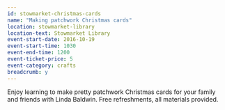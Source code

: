 ```yaml
---
id: stowmarket-christmas-cards
name: "Making patchwork Christmas cards"
location: stowmarket-library
location-text: Stowmarket Library
event-start-date: 2016-10-19
event-start-time: 1030
event-end-time: 1200
event-ticket-price: 5
event-category: crafts
breadcrumb: y
---
```

Enjoy learning to make pretty patchwork Christmas cards for your family and friends with Linda Baldwin.  Free refreshments, all materials provided.
